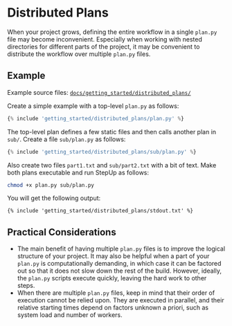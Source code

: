 # Distributed Plans

When your project grows, defining the entire workflow
in a single `plan.py` file may become inconvenient.
Especially when working with nested directories for different parts of the project,
it may be convenient to distribute the workflow over multiple `plan.py` files.

## Example

Example source files: [`docs/getting_started/distributed_plans/`](https://github.com/reproducible-reporting/stepup-core/tree/main/docs/getting_started/distributed_plans)

Create a simple example with a top-level `plan.py` as follows:

```python
{% include 'getting_started/distributed_plans/plan.py' %}
```

The top-level plan defines a few static files and then calls another plan in `sub/`.
Create a file `sub/plan.py` as follows:

```python
{% include 'getting_started/distributed_plans/sub/plan.py' %}
```

Also create two files `part1.txt` and `sub/part2.txt` with a bit of text.
Make both plans executable and run StepUp as follows:

```bash
chmod +x plan.py sub/plan.py
```

You will get the following output:

```text
{% include 'getting_started/distributed_plans/stdout.txt' %}
```

## Practical Considerations

- The main benefit of having multiple `plan.py` files
  is to improve the logical structure of your project.
  It may also be helpful when a part of your `plan.py` is computationally demanding, in which
  case it can be factored out so that it does not slow down the rest of the build.
  However, ideally, the `plan.py` scripts execute quickly, leaving the hard work to other steps.
- When there are multiple `plan.py` files,
  keep in mind that their order of execution cannot be relied upon.
  They are executed in parallel, and their relative starting times depend
  on factors unknown a priori, such as system load and number of workers.
